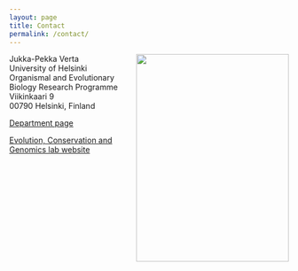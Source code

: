 ```yaml
---
layout: page
title: Contact
permalink: /contact/
---
```


<img align="right" width="275" height="375" src="http://jpverta.github.io/figures/profile.jpg">

Jukka-Pekka Verta  
University of Helsinki  
Organismal and Evolutionary Biology  Research Programme
Viikinkaari 9  
00790 Helsinki, Finland

[Department page](https://tuhat.helsinki.fi/portal/en/persons/jukkapekka-verta(7473540f-fa03-4b33-9e49-ace212d0aabd).html)  

[Evolution, Conservation and Genomics lab website](http://www.helsinki.fi/evolution-conservation-and-genomics)
